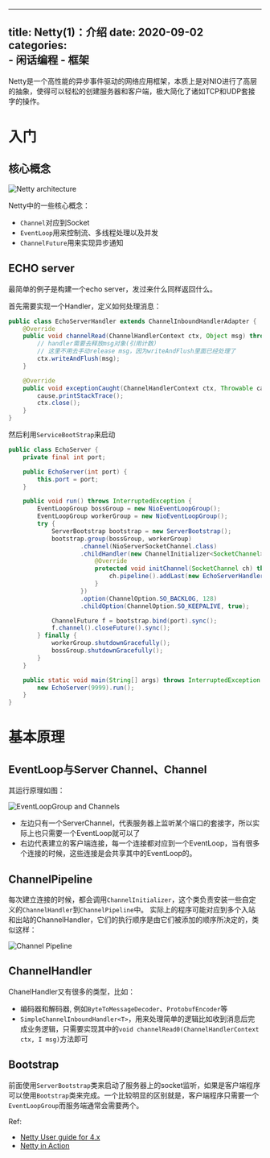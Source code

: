 
---
title: Netty(1)：介绍
date: 2020-09-02
categories:  
    - 闲话编程
    - 框架
---
Netty是一个高性能的异步事件驱动的网络应用框架，本质上是对NIO进行了高层的抽象，使得可以轻松的创建服务器和客户端，极大简化了诸如TCP和UDP套接字的操作。

<!-- more -->

# 入门
## 核心概念

![Netty architecture](https://netty.io/3.8/guide/images/architecture.png)

Netty中的一些核心概念：

* `Channel`对应到Socket
* `EventLoop`用来控制流、多线程处理以及并发
* `ChannelFuture`用来实现异步通知

## ECHO server
最简单的例子是构建一个echo server，发过来什么同样返回什么。

首先需要实现一个Handler，定义如何处理消息：
```java
public class EchoServerHandler extends ChannelInboundHandlerAdapter {
    @Override
    public void channelRead(ChannelHandlerContext ctx, Object msg) throws Exception {
        // handler需要去释放msg对象(引用计数）
        // 这里不用去手动release msg，因为writeAndFlush里面已经处理了
        ctx.writeAndFlush(msg);
    }

    @Override
    public void exceptionCaught(ChannelHandlerContext ctx, Throwable cause) throws Exception {
        cause.printStackTrace();
        ctx.close();
    }
}
```

然后利用`ServiceBootStrap`来启动
```java
public class EchoServer {
    private final int port;

    public EchoServer(int port) {
        this.port = port;
    }

    public void run() throws InterruptedException {
        EventLoopGroup bossGroup = new NioEventLoopGroup();
        EventLoopGroup workerGroup = new NioEventLoopGroup();
        try {
            ServerBootstrap bootstrap = new ServerBootstrap();
            bootstrap.group(bossGroup, workerGroup)
                    .channel(NioServerSocketChannel.class)
                    .childHandler(new ChannelInitializer<SocketChannel>() {
                        @Override
                        protected void initChannel(SocketChannel ch) throws Exception {
                            ch.pipeline().addLast(new EchoServerHandler());
                        }
                    })
                    .option(ChannelOption.SO_BACKLOG, 128)
                    .childOption(ChannelOption.SO_KEEPALIVE, true);

            ChannelFuture f = bootstrap.bind(port).sync();
            f.channel().closeFuture().sync();
        } finally {
            workerGroup.shutdownGracefully();
            bossGroup.shutdownGracefully();
        }
    }

    public static void main(String[] args) throws InterruptedException {
        new EchoServer(9999).run();
    }
}
```
# 基本原理
## EventLoop与Server Channel、Channel
其运行原理如图：

![EventLoopGroup and Channels](https://dpzbhybb2pdcj.cloudfront.net/maurer/Figures/03fig04_alt.jpg)

* 左边只有一个ServerChannel，代表服务器上监听某个端口的套接字，所以实际上也只需要一个EventLoop就可以了
* 右边代表建立的客户端连接，每一个连接都对应到一个EventLoop，当有很多个连接的时候，这些连接是会共享其中的EventLoop的。

## ChannelPipeline

每次建立连接的时候，都会调用`ChannelInitializer`，这个类负责安装一些自定义的`ChannelHandler`到`ChannelPipeline`中。
实际上的程序可能对应到多个入站和出站的ChannelHandler，它们的执行顺序是由它们被添加的顺序所决定的，类似这样：

![Channel Pipeline](https://dpzbhybb2pdcj.cloudfront.net/maurer/Figures/03fig03_alt.jpg)

## ChannelHandler
ChanelHandler又有很多的类型，比如：

* 编码器和解码器, 例如`ByteToMessageDecoder`、`ProtobufEncoder`等
* `SimpleChannelInboundHandler<T>`，用来处理简单的逻辑比如收到消息后完成业务逻辑，只需要实现其中的`void channelRead0(ChannelHandlerContext ctx, I msg)`方法即可

## Bootstrap
前面使用`ServerBootstrap`类来启动了服务器上的socket监听，如果是客户端程序可以使用`Bootstrap`类来完成。一个比较明显的区别就是，客户端程序只需要一个`EventLoopGroup`而服务端通常会需要两个。

Ref:

* [Netty User guide for 4.x](https://netty.io/wiki/user-guide-for-4.x.html)
* [Netty in Action](https://livebook.manning.com/book/netty-in-action)